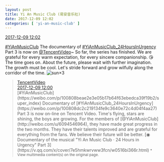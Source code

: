 ```yaml
---
layout: post
title: Yi An Music Club (易安音乐社)
date: 2017-12-09 12:02
categories: [ 'yi-an-music-club' ]
---
```


<div class="weibo-info">
  <a href="https://weibo.com/6094546964/FyPCqtPDi">2017-12-09 12:02</a>
</div>

[#YiAnMusicClub](https://weibo.com/p/100808beae2e3e05b17b64f63ebedca39f19b2/super_index) The documentary of [#YiAnMusicClub_24HoursInUrgency](https://weibo.com/p/100808dc2c219134fe9c3640e72c4d04f4aa27) Part 3 is now on [@TencentVideo](https://weibo.com/ilovevideo)~ So far, the series has finished. We are grateful for every warm expectation, for every sincere companionship. :kissing_heart: The time goes on. About the future, please wait with further imagination. The growth must be cool. Let's stride forward and grow wilfully along the corridor of the time. ![sun](https://img.t.sinajs.cn/t4/appstyle/expression/ext/normal/e5/sun.gif)×3

<!-- more -->

> <div class="weibo-post-name">
>   <a href="https://weibo.com/ilovevideo">TencentVideo</a>
> </div>
> <div class="weibo-info">
>   <a href="https://weibo.com/2591595652/FyPBH3Khj">2017-12-09 12:00</a>
> </div>
> [#YiAnMusicClub](https://weibo.com/p/100808beae2e3e05b17b64f63ebedca39f19b2/super_index) Documentary of [#YiAnMusicClub_24HoursInUrgency](https://weibo.com/p/100808dc2c219134fe9c3640e72c4d04f4aa27) Part 3 is now on-line on Tencent Video. Time's flying, stars are shining, the boys are growing. For the members of [@YiAnMusicClub](http://weibo.com/u/6094546964), they have made great progress in the two months. They have their talents improved and are grateful for everything from the fans. We believe their future will be better. [◉ Documentary of the musical "Yi An Music Club · 24 Hours in Urgency" Part 3](https://v.qq.com/x/cover/7e5hmkwrvww3fcn/w0516bi366r.html)  
> <small>* View multimedia content(s) on the original page.</small>
